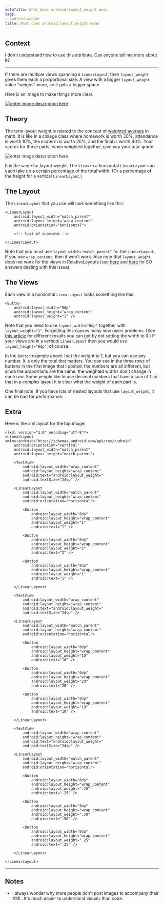```yaml
---
metaTitle: What does android:layout_weight mean
tags:
- android-widget
title: What does android:layout_weight mean
---
```


## Context

I don't understand how to use this attribute. Can anyone tell me more about it?



---

If there are multiple views spanning a `LinearLayout`, then `layout_weight` gives them each a proportional size. A view with a bigger `layout_weight` value "weighs" more, so it gets a bigger space.


Here is an image to make things more clear.


[![enter image description here](https://i.stack.imgur.com/CyYBf.png)](https://i.stack.imgur.com/CyYBf.png)


Theory
------


The term layout weight is related to the concept of [weighted average](http://en.wikipedia.org/wiki/Weighted_arithmetic_mean) in math. It is like in a college class where homework is worth 30%, attendance is worth 10%, the midterm is worth 20%, and the final is worth 40%. Your scores for those parts, when weighted together, give you your total grade.


![enter image description here](https://i.stack.imgur.com/cbfgn.png)


It is the same for layout weight. The `Views` in a horizontal `LinearLayout` can each take up a certain percentage of the total width. (Or a percentage of the height for a vertical `LinearLayout`.)


The Layout
----------


The `LinearLayout` that you use will look something like this:



```
<LinearLayout
    android:layout_width="match_parent"
    android:layout_height="wrap_content"
    android:orientation="horizontal">

    <!-- list of subviews -->

</LinearLayout>

```

Note that you must use `layout_width="match_parent"` for the `LinearLayout`. If you use `wrap_content`, then it won't work. Also note that `layout_weight` does not work for the views in RelativeLayouts (see [here](https://stackoverflow.com/a/16708014/3681880) and [here](https://stackoverflow.com/a/14009266/3681880) for SO answers dealing with this issue).


The Views
---------


Each view in a horizontal `LinearLayout` looks something like this:



```
<Button
    android:layout_width="0dp"
    android:layout_height="wrap_content"
    android:layout_weight="1" />

```

Note that you need to use `layout_width="0dp"` together with `layout_weight="1"`. Forgetting this causes many new users problems. (See [this article](http://ugia.io/2012/01/19/android-linearlayout-distribution-explained-weight-and-sizes/) for different results you can get by not setting the width to 0.) If your views are in a *vertical* `LinearLayout` then you would use `layout_height="0dp"`, of course.


In the `Button` example above I set the weight to 1, but you can use any number. It is only the total that matters. You can see in the three rows of buttons in the first image that I posted, the numbers are all different, but since the proportions are the same, the weighted widths don't change in each row. Some people like to use decimal numbers that have a sum of 1 so that in a complex layout it is clear what the weight of each part is.


One final note. If you have lots of nested layouts that use `layout_weight`, it can be bad for performance.


Extra
-----


Here is the xml layout for the top image:



```
<?xml version="1.0" encoding="utf-8"?>
<LinearLayout xmlns:android="http://schemas.android.com/apk/res/android"
    android:orientation="vertical"
    android:layout_width="match_parent"
    android:layout_height="match_parent">

    <TextView
        android:layout_width="wrap_content"
        android:layout_height="wrap_content"
        android:text="android:layout_weight="
        android:textSize="24sp" />

    <LinearLayout
        android:layout_width="match_parent"
        android:layout_height="wrap_content"
        android:orientation="horizontal">

        <Button
            android:layout_width="0dp"
            android:layout_height="wrap_content"
            android:layout_weight="1"
            android:text="1" />

        <Button
            android:layout_width="0dp"
            android:layout_height="wrap_content"
            android:layout_weight="2"
            android:text="2" />

        <Button
            android:layout_width="0dp"
            android:layout_height="wrap_content"
            android:layout_weight="1"
            android:text="1" />

    </LinearLayout>

    <TextView
        android:layout_width="wrap_content"
        android:layout_height="wrap_content"
        android:text="android:layout_weight="
        android:textSize="24sp" />

    <LinearLayout
        android:layout_width="match_parent"
        android:layout_height="wrap_content"
        android:orientation="horizontal">

        <Button
            android:layout_width="0dp"
            android:layout_height="wrap_content"
            android:layout_weight="10"
            android:text="10" />

        <Button
            android:layout_width="0dp"
            android:layout_height="wrap_content"
            android:layout_weight="20"
            android:text="20" />

        <Button
            android:layout_width="0dp"
            android:layout_height="wrap_content"
            android:layout_weight="10"
            android:text="10" />

    </LinearLayout>

    <TextView
        android:layout_width="wrap_content"
        android:layout_height="wrap_content"
        android:text="android:layout_weight="
        android:textSize="24sp" />

    <LinearLayout
        android:layout_width="match_parent"
        android:layout_height="wrap_content"
        android:orientation="horizontal">

        <Button
            android:layout_width="0dp"
            android:layout_height="wrap_content"
            android:layout_weight=".25"
            android:text=".25" />

        <Button
            android:layout_width="0dp"
            android:layout_height="wrap_content"
            android:layout_weight=".50"
            android:text=".50" />

        <Button
            android:layout_width="0dp"
            android:layout_height="wrap_content"
            android:layout_weight=".25"
            android:text=".25" />

    </LinearLayout>

</LinearLayout>

```


---

## Notes

- I always wonder why more people don't post images to accompany their XML. It's much easier to understand visuals than code.
